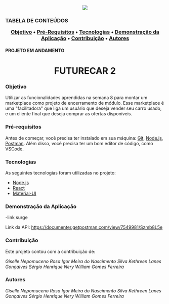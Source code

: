 <p align="center">
<img src="https://www.notion.so/image/https%3A%2F%2Fs3-us-west-2.amazonaws.com%2Fsecure.notion-static.com%2F6af9eda3-f4a0-46a8-96da-d290e1102a19%2Ffuturecar.png?table=block&id=56447354-1825-4378-b040-156dd065d298&width=770&userId=0563d14e-668e-4b7e-b319-9b8b6c8a3165&cache=v2" />
</p>

<h3>TABELA DE CONTEÚDOS
<p align="center">
 <a href="#objetivo">Objetivo</a> •
 <a href="#Pré-Requisitos">Pré-Requisitos</a> • 
 <a href="#tecnologias">Tecnologias</a> • 
 <a href="#Demonstração">Demonstração da Aplicação</a> • 
 <a href="#contribuição">Contribuição</a> • 
 <a href="#autores">Autores</a> 
</p>
</h3>
  
<h4>PROJETO EM ANDAMENTO</h4>


<h1 align="center">FUTURECAR 2</h1>

### Objetivo

<p>Utilizar as funcionalidades aprendidas na semana 8 para montar um marketplace como projeto de encerramento de módulo. Esse marketplace é uma "facilitadora" que liga um usuário que deseja vender seu carro usado, e um cliente final que deseja comprar as ofertas disponíveis.</p>

### Pré-requisitos

Antes de começar, você precisa ter instalado em sua máquina: [Git](https://gitforwindows.org/), [Node.js](https://nodejs.org/en/), [Postman](https://www.postman.com/).
Além disso, você precisa ter um bom editor de código, como [VSCode](https://code.visualstudio.com/).

### Tecnologias

As seguintes tecnologias foram utilizadas no projeto:

- [Node.js](https://nodejs.org/en/)
- [React](https://pt-br.reactjs.org/)
- [Material-UI](https://material-ui.com/pt/)

### Demonstração da Aplicação

-link surge

Link da API: https://documenter.getpostman.com/view/7549981/Szmb8L5e


### Contribuição

Este projeto contou com a contribuição de:

*Giselle Nepomuceno Rosa
Igor Meira do Nascimento Silva
Kethreen Lanes Gonçalves
Sérgio Henrique Nery
William Gomes Ferreira*

### Autores

*Giselle Nepomuceno Rosa
Igor Meira do Nascimento Silva
Kethreen Lanes Gonçalves
Sérgio Henrique Nery
William Gomes Ferreira*
